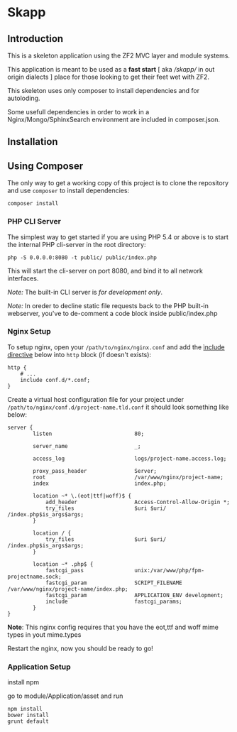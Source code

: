 Skapp
=======================

Introduction
------------
This is a skeleton application using the ZF2 MVC layer and module
systems.

This application is meant to be used as a **fast start** [ aka _/skapp/_ in out origin dialects ] place for those
looking to get their feet wet with ZF2.

This skeleton uses only composer to install dependencies and for autoloding.

Some usefull dependencies in order to work in a Nginx/Mongo/SphinxSearch environment
are included in composer.json.

Installation
------------

Using Composer
----------------------------
The only way to get a working copy of this project is to clone the repository
and use `composer` to install dependencies:

    composer install


### PHP CLI Server

The simplest way to get started if you are using PHP 5.4 or above is to start the internal PHP cli-server in the root directory:

    php -S 0.0.0.0:8080 -t public/ public/index.php

This will start the cli-server on port 8080, and bind it to all network
interfaces.

*Note:* The built-in CLI server is *for development only*.

*Note:* In oreder to decline static file requests back to the PHP built-in webserver, you've to de-comment a code block inside public/index.php

### Nginx Setup

To setup nginx, open your `/path/to/nginx/nginx.conf` and add the [ìnclude directive](http://nginx.org/en/docs/ngx_core_module.html#include) below into `http` block (if doesn't exists):

    http {
        # ...
        include conf.d/*.conf;
    }

Create a virtual host configuration file for your project under `/path/to/nginx/conf.d/project-name.tld.conf`
it should look something like below:


```
server {
        listen                          80;

        server_name                     _;

        access_log                      logs/project-name.access.log;

        proxy_pass_header               Server;
        root                            /var/www/nginx/project-name;
        index                           index.php;

        location ~* \.(eot|ttf|woff)$ {
            add_header                  Access-Control-Allow-Origin *;
            try_files                   $uri $uri/ /index.php$is_args$args;
        }

        location / {
            try_files                   $uri $uri/ /index.php$is_args$args;
        }

        location ~* .php$ {
            fastcgi_pass                unix:/var/www/php/fpm-projectname.sock;
            fastcgi_param               SCRIPT_FILENAME /var/www/nginx/project-name/index.php;
            fastcgi_param               APPLICATION_ENV development;
            include                     fastcgi_params;
        }
}
```
**Note**: This nginx config requires that you have the eot,ttf and woff mime types in yout mime.types

Restart the nginx, now you should be ready to go!

### Application Setup

install npm

go to module/Application/asset and run

    npm install
    bower install
    grunt default
